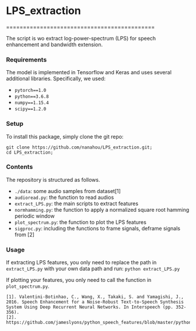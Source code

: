 # LPS_extraction
============================================

The script is wo extract log-power-spectrum (LPS) for speech enhancement and bandwidth extension.

### Requirements

The model is implemented in Tensorflow and Keras and uses several additional libraries. Specifically, we used:

* `pytorch==1.0`
* `python==3.6.8`
* `numpy==1.15.4`
* `scipy==1.2.0`

### Setup

To install this package, simply clone the git repo:

```
git clone https://github.com/nanahou/LPS_extraction.git;
cd LPS_extraction;
```

### Contents

The repository is structured as follows.

* `./data`: some audio samples from dataset[1]
* `audioread.py`: the function to read audios
* `extract_LPS.py`: the main scripts to extract features
* `normhamming.py`: the function to apply a normalized square root hamming periodic window 
* `plot_spectrum.py`: the function to plot the LPS features
* `sigproc.py`: including the functions to frame signals, deframe signals from [2]

### Usage

If extracting LPS features, you only need to replace the path in `extract_LPS.py` with your own data path and run: 
```python extract_LPS.py```

If plotting your features, you only need to call the function in `plot_spectrum.py`.

```
[1]. Valentini-Botinhao, C., Wang, X., Takaki, S. and Yamagishi, J., 2016. Speech Enhancement for a Noise-Robust Text-to-Speech Synthesis System Using Deep Recurrent Neural Networks. In Interspeech (pp. 352-356).
[2]. https://github.com/jameslyons/python_speech_features/blob/master/python_speech_features/sigproc.py
```
